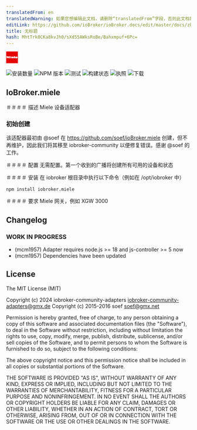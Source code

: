 ```yaml
---
translatedFrom: en
translatedWarning: 如果您想编辑此文档，请删除“translatedFrom”字段，否则此文档将再次自动翻译
editLink: https://github.com/ioBroker/ioBroker.docs/edit/master/docs/zh-cn/adapterref/iobroker.miele/README.md
title: 无标题
hash: MhtTrk0CKa8kvJh0/sXd55AWksRoBe/Bahxmpuf+6Pc=
---
```

![标识](../../../en/adapterref/iobroker.miele/admin/miele.png)

![安装数量](http://iobroker.live/badges/miele-stable.svg)
![NPM 版本](http://img.shields.io/npm/v/iobroker.miele.svg)
![测试](http://img.shields.io/travis/iobroker-community-adapters/ioBroker.miele/master.svg)
![构建状态](https://ci.appveyor.com/api/projects/status/o43a9fj5a19d5n6y?svg=true)
![执照](https://img.shields.io/badge/license-MIT-blue.svg?style=flat)
![下载](https://img.shields.io/npm/dm/iobroker.miele.svg)

## IoBroker.miele
＃＃＃＃ 描述
Miele 设备适配器

### 初始创建
该适配器最初由 @soef 在 https://github.com/soef/ioBroker.miele 创建，但不再维护，因此我们将其移至 iobroker-community 以便修复错误。感谢 @soef 的工作。

＃＃＃＃ 配置
无需配置。第一个收到的广播将创建所有可用的设备和状态

＃＃＃＃ 安装
在 iobroker 根目录中执行以下命令（例如在 /opt/iobroker 中）

```
npm install iobroker.miele
```

＃＃＃＃ 要求
Miele 网关，例如 XGW 3000

## Changelog
<!--
    Placeholder for the next version (at the beginning of the line):
    ### **WORK IN PROGRESS**
-->
### **WORK IN PROGRESS**
- (mcm1957) Adapter requires node.js >= 18 and js-controller >= 5 now
- (mcm1957) Dependencies have been updated

## License
The MIT License (MIT)

Copyright (c) 2024 iobroker-community-adapters <iobroker-community-adapters@gmx.de>
Copyright (c) 2015-2016 soef <soef@gmx.net>

Permission is hereby granted, free of charge, to any person obtaining a copy
of this software and associated documentation files (the "Software"), to deal
in the Software without restriction, including without limitation the rights
to use, copy, modify, merge, publish, distribute, sublicense, and/or sell
copies of the Software, and to permit persons to whom the Software is
furnished to do so, subject to the following conditions:

The above copyright notice and this permission notice shall be included in
all copies or substantial portions of the Software.

THE SOFTWARE IS PROVIDED "AS IS", WITHOUT WARRANTY OF ANY KIND, EXPRESS OR
IMPLIED, INCLUDING BUT NOT LIMITED TO THE WARRANTIES OF MERCHANTABILITY,
FITNESS FOR A PARTICULAR PURPOSE AND NONINFRINGEMENT. IN NO EVENT SHALL THE
AUTHORS OR COPYRIGHT HOLDERS BE LIABLE FOR ANY CLAIM, DAMAGES OR OTHER
LIABILITY, WHETHER IN AN ACTION OF CONTRACT, TORT OR OTHERWISE, ARISING FROM,
OUT OF OR IN CONNECTION WITH THE SOFTWARE OR THE USE OR OTHER DEALINGS IN
THE SOFTWARE.
